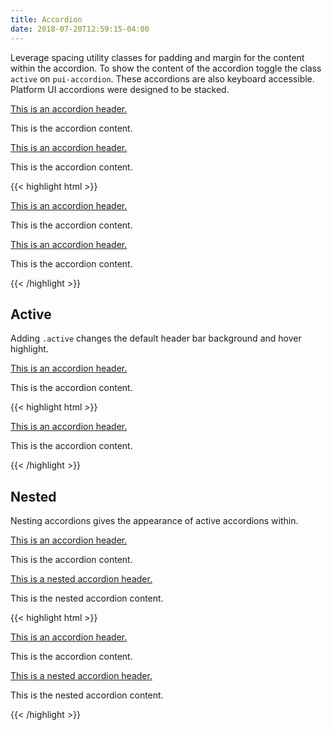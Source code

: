 ```yaml
---
title: Accordion
date: 2018-07-20T12:59:15-04:00
---
```


Leverage spacing utility classes for padding and margin for the content within the accordion.
To show the content of the accordion toggle the class `active` on `pui-accordion`. These accordions are also keyboard accessible.
Platform UI accordions were designed to be stacked.

<div class="pui-accordion">
  <a href="#" class="pui-accordion__header px-3 py-3 flex--justify-between flex--align-center">
    <div class="flex flex--align-center">
      <p>This is an accordion header. </p>
    </div>
    <i class="pi-angle-down pui-accordion__icon text-med-blue"></i>
  </a>
  <div class="pui-accordion__content px-3 py-3">
    <p>This is the accordion content.</p>
  </div>
</div>
<div class="pui-accordion">
  <a href="#" class="pui-accordion__header px-3 py-3 flex--justify-between flex--align-center">
    <div class="flex flex--align-center">
      <p>This is an accordion header. </p>
    </div>
    <i class="pi-angle-down pui-accordion__icon text-med-blue"></i>
  </a>
  <div class="pui-accordion__content px-3 py-3">
    <p>This is the accordion content.</p>
  </div>
</div>

<div class="mt-3 mb-4">
{{< highlight html >}}
<div class="pui-accordion">
  <a href="#" class="pui-accordion__header px-3 py-3 flex--justify-between flex--align-center">
    <div class="flex flex--align-center">
      <p>This is an accordion header. </p>
    </div>
    <i class="pi-angle-down pui-accordion__icon text-med-blue"></i>
  </a>
  <div class="pui-accordion__content px-3 py-3">
    <p>This is the accordion content.</p>
  </div>
</div>
<div class="pui-accordion">
  <a href="#" class="pui-accordion__header px-3 py-3 flex--justify-between flex--align-center">
    <div class="flex flex--align-center">
      <p>This is an accordion header. </p>
    </div>
    <i class="pi-angle-down pui-accordion__icon text-med-blue"></i>
  </a>
  <div class="pui-accordion__content px-3 py-3">
    <p>This is the accordion content.</p>
  </div>
</div>
{{< /highlight >}}
</div>


## Active

Adding `.active` changes the default header bar background and hover highlight.

<div class="pui-accordion active">
  <a href="#" class="pui-accordion__header px-3 py-3 flex--justify-between flex--align-center">
    <div class="flex flex--align-center">
      <p>This is an accordion header.</p>
    </div>
    <i class="pi-angle-down pui-accordion__icon text-med-blue"></i>
  </a>
  <div class="pui-accordion__content px-3 py-3">
    <p>This is the accordion content.</p>
  </div>
</div>

<div class="mt-3 mb-4">
{{< highlight html >}}
<div class="pui-accordion active">
  <a href="#" class="pui-accordion__header px-3 py-3 flex--justify-between flex--align-center">
    <div class="flex flex--align-center">
      <p>This is an accordion header.</p>
    </div>
    <i class="pi-angle-down pui-accordion__icon text-med-blue"></i>
  </a>
  <div class="pui-accordion__content px-3 py-3">
    <p>This is the accordion content.</p>
  </div>
</div>
{{< /highlight >}}
</div>


## Nested

Nesting accordions gives the appearance of active accordions within.

<div class="pui-accordion active">
  <a href="#" class="pui-accordion__header px-3 py-3 flex--justify-between flex--align-center">
    <div class="flex flex--align-center">
      <p>This is an accordion header.</p>
    </div>
    <i class="pi-angle-down pui-accordion__icon text-med-blue"></i>
  </a>
  <div class="pui-accordion__content">
    <div class="px-3 py-3">
      <p>This is the accordion content.</p>
    </div>
    <div class="pui-accordion">
      <a href="#" class="pui-accordion__header px-3 py-3 flex flex--justify-between flex--align-center">
        <div class="flex flex--align-center">
          <p>This is a nested accordion header.</p>
        </div>
        <i class="pi-angle-down pui-accordion__icon text-med-blue"></i>
      </a>
      <div class="pui-accordion__content">
        <div class="px-3 py-3">
          <p>This is the nested accordion content.</p>
        </div>
      </div>
    </div>
  </div>
</div>

<div class="mt-3 mb-4">
{{< highlight html >}}
<div class="pui-accordion active">
  <a href="#" class="pui-accordion__header px-3 py-3 flex--justify-between flex--align-center">
    <div class="flex flex--align-center">
      <p>This is an accordion header.</p>
    </div>
    <i class="pi-angle-down pui-accordion__icon text-med-blue"></i>
  </a>
  <div class="pui-accordion__content">
    <div class="px-3 py-3">
      <p>This is the accordion content.</p>
    </div>
    <div class="pui-accordion">
      <a href="#" class="pui-accordion__header px-3 py-3 flex flex--justify-between flex--align-center">
        <div class="flex flex--align-center">
          <p>This is a nested accordion header.</p>
        </div>
        <i class="pi-angle-down pui-accordion__icon text-med-blue"></i>
      </a>
      <div class="pui-accordion__content">
        <div class="px-3 py-3">
          <p>This is the nested accordion content.</p>
        </div>
      </div>
    </div>
  </div>
</div>
{{< /highlight >}}
</div>
